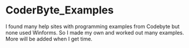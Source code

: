 # CoderByte_Examples
I found many help sites with programming examples from Codebyte but none used Winforms. So I made my own and worked out many examples. More will be added when I get time.
